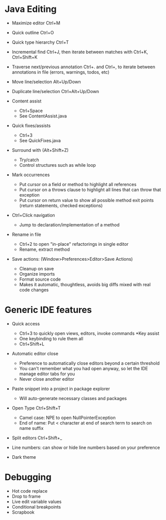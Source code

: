 # Java Editing

*	Maximize editor Ctrl+M
*	Quick outline Ctrl+O
*	Quick type hierarchy Ctrl+T
*	Incremental find Ctrl+J, then iterate between matches with Ctrl+K, Ctrl+Shift+K
*	Traverse next/previous annotation Ctrl+. and Ctrl+, to iterate between annotations in file (errors, warnings, todos, etc)

*	Move line/selection Alt+Up/Down
*	Duplicate line/selection Ctrl+Alt+Up/Down
	
*	Content assist 
	* Ctrl+Space
	* See ContentAssist.java

*	Quick fixes/assists
	* Ctrl+3
	* See QuickFixes.java

*	Surround with (Alt+Shift+Z)
	* Try/catch
	* Control structures such as while loop

*	Mark occurrences
	* Put cursor on a field or method to highlight all references
	* Put cursor on a throws clause to highlight all lines that can throw that exception
	* Put cursor on return value to show all possible method exit points (return statements, checked exceptions)

*	Ctrl+Click navigation
	* Jump to declaration/implementation of a method

*	Rename in file
	* Ctrl+2 to open "in-place" refactorings in single editor
	* Rename, extract method
		
*	Save actions: (Window>Preferences>Editor>Save Actions)
	* Cleanup on save
	* Organize imports
	* Format source code
	* Makes it automatic, thoughtless, avoids big diffs mixed with real code changes
	

# Generic IDE features

* Quick access
	* Ctrl+3 to quickly open views, editors, invoke commands
*Key assist
	* One keybinding to rule them all
	* Ctrl+Shift+L
* Automatic editor close
	* Preference to automatically close editors beyond a certain threshold
	* You can't remember what you had open anyway, so let the IDE manage editor tabs for you
	* Never close another editor
* Paste snippet into a project in package explorer 
	* Will auto-generate necessary classes and packages
	
	
* Open Type Ctrl+Shift+T
	* Camel case: NPE to open NullPointerException
	* End of name: Put < character at end of search term to search on name suffix
	
* Split editors Ctrl+Shift+_
* Line numbers: can show or hide line numbers based on your preference
* Dark theme

# Debugging
* Hot code replace
* Drop to frame
* Live edit variable values
* Conditional breakpoints
* Scrapbook